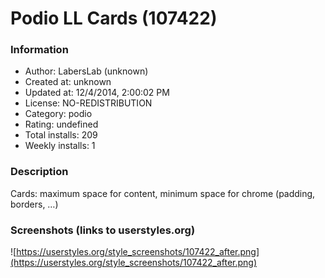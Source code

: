 # Podio LL Cards (107422)

### Information
- Author: LabersLab (unknown)
- Created at: unknown
- Updated at: 12/4/2014, 2:00:02 PM
- License: NO-REDISTRIBUTION
- Category: podio
- Rating: undefined
- Total installs: 209
- Weekly installs: 1


### Description
Cards: maximum space for content, minimum space for chrome (padding, borders, …)


### Screenshots (links to userstyles.org)
![https://userstyles.org/style_screenshots/107422_after.png](https://userstyles.org/style_screenshots/107422_after.png)


